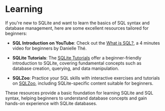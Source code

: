 # Learning

If you're new to SQLite and want to learn the basics of SQL syntax and database management, here are some excellent resources tailored for beginners:

- **SQL Introduction on YouTube**: Check out the [What is SQL?][sql-youtube], a 4 minutes video for beginners by Danielle Thé.

- **SQLite Tutorials**: The [SQLite Tutorials][sqlite-tutorial] offer a beginner-friendly introduction to SQLite, covering fundamental concepts such as database creation, querying, and data manipulation.

- **SQLZoo**: Practice your SQL skills with interactive exercises and tutorials on [SQLZoo][sqlzoo], including SQLite-specific content suitable for beginners.

These resources provide a basic foundation for learning SQLite and SQL syntax, helping beginners to understand database concepts and gain hands-on experience with SQLite databases.

[sqlite-tutorial]: https://www.sqlitetutorial.net/
[sql-youtube]: https://www.youtube.com/watch?v=27axs9dO7AE
[sqlzoo]: https://sqlzoo.net/
